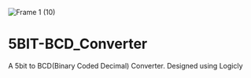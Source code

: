 ![Frame 1 (10)](https://github.com/Smartech-git/5BIT-BCD_Converter/assets/69016682/f76a0594-3a5c-42c3-8d59-ddd9d9747a38)




# 5BIT-BCD_Converter
A 5bit to BCD(Binary Coded Decimal) Converter. Designed using Logicly
